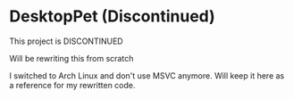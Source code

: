 # DesktopPet (Discontinued)

This project is DISCONTINUED

Will be rewriting this from scratch

I switched to Arch Linux and don't use MSVC anymore. Will keep it here as a reference for my rewritten code.
